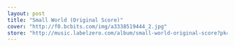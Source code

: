 ```yaml
---
layout: post
title: "Small World (Original Score)"
cover: "http://f0.bcbits.com/img/a3338519444_2.jpg"
store: "http://music.labelzero.com/album/small-world-original-score?pk=170"
---
```

